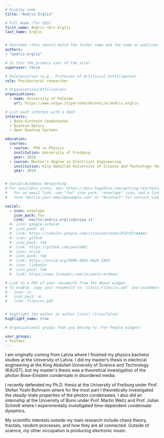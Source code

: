 ```yaml
---
# Display name
title: "Andris Erglis"

# Full Name (for SEO)
first_name: Andris <br> Erglis
last_name: Erglis


# Username (this should match the folder name and the name on publications)
authors:
- "andris-erglis"

# Is this the primary user of the site?
superuser: false

# Role/position (e.g., Professor of Artificial Intelligence)
role: Postdoctoral researcher

# Organisations/Affiliations
organizations:
  - name: University of Palermo
    url: https://www.unipa.it/persone/docenti/e/andris.erglis

# List each interest with a dash
interests:
  - Bose-Einstein Condensates
  - Quantum Optics
  - Open Quantum Systems

education:
  courses:
  - course:  PhD in Physics
    institution: University of Freiburg
    year: 2024
  - course: Master’s degree in Electrical Engineering
    institution: King Abdullah University of Science and Technology (KAUST)
    year: 2019


# Social/Academic Networking
# For available icons, see: https://docs.hugoblox.com/getting-started/page-builder/#icons
#   For an email link, use "fas" icon pack, "envelope" icon, and a link in the
#   form "mailto:your-email@example.com" or "#contact" for contact widget.

social:
  - icon: envelope
    icon_pack: fas
    link: 'mailto:andris.erglis@unipa.it'
  #- icon: google-scholar 
  #  icon_pack: ai
  #  link: https://scholar.google.com/citations?user=PlHrQ7cAAAAJ
  #- icon: github 
  #  icon_pack: fab
  #  link: https://github.com/paoloAE/
  #- icon: orcid
  #  icon_pack: fab
  #  link: https://orcid.org/0000-0003-4626-2869
  #- icon: linkedin
  #  icon_pack: fab
  #  link: https://www.linkedin.com/in/paolo-erdman/

# Link to a PDF of your resume/CV from the About widget.
# To enable, copy your resume/CV to `static/files/cv.pdf` and uncomment the lines below.
# - icon: cv
#   icon_pack: ai
#   link: files/cv.pdf


# Highlight the author in author lists? (true/false)
highlight_name: true

# Organizational groups that you belong to (for People widget)

user_groups:
- Postdoc
---
```

I am originally coming from Latvia where I finished my physics bachelor studies at the University of Latvia. I did my master’s thesis in electrical engineering at the King Abdullah University of Science and Technology (KAUST), but my master's thesis was a theoretical investigation of the photon Bose-Einstein condensate in disordered media. 

I recently defended my Ph.D. thesis at the University of Freiburg under Prof. Stefan Yoshi Buhmann where for the most part I theoretically investigated the steady-state properties of the photon condensates. I also did an internship at the University of Bonn under Prof. Martin Weitz and Prof. Julian Schmitt where I experimentally investigated time-dependent condensate dynamics.

My scientific interests outside my main research include chaos theory, fractals, random processes, and how they are all connected. Outside of science, my other occupation is producing electronic music.






